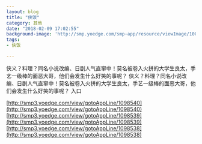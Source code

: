 ```yaml
---
layout: blog
title: "侠饭"
category: 其他
date: "2018-02-09 17:02:55"
background-image: 'http://smp.yoedge.com/smp-app/resource/viewImage/1002961appline.png'
tags:
- 侠饭

---
```

侠义？料理？同名小说改编、日剧人气直窜中！莫名被卷入火拼的大学生良太，手艺一级棒的面恶大哥，他们会发生什么好笑的事呢？
侠义？料理？同名小说改编、日剧人气直窜中！莫名被卷入火拼的大学生良太，手艺一级棒的面恶大哥，他们会发生什么好笑的事呢？
入口

[http://smp3.yoedge.com/view/gotoAppLine/1098540](http://smp3.yoedge.com/view/gotoAppLine/1098540)
[http://smp3.yoedge.com/view/gotoAppLine/1098539](http://smp3.yoedge.com/view/gotoAppLine/1098539)
[http://smp3.yoedge.com/view/gotoAppLine/1098538](http://smp3.yoedge.com/view/gotoAppLine/1098538)

        
